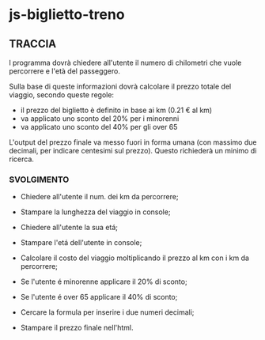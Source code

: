 # js-biglietto-treno

## TRACCIA

l programma dovrà chiedere all'utente il numero di chilometri che vuole percorrere e l'età del passeggero.

Sulla base di queste informazioni dovrà calcolare il prezzo totale del viaggio, secondo queste regole:

- il prezzo del biglietto è definito in base ai km (0.21 € al km)
- va applicato uno sconto del 20% per i minorenni
- va applicato uno sconto del 40% per gli over 65

L'output del prezzo finale va messo fuori in forma umana (con massimo due decimali, per indicare centesimi sul prezzo). Questo richiederà un minimo di ricerca.

### SVOLGIMENTO

- Chiedere all'utente il num. dei km da percorrere;
- Stampare la lunghezza del viaggio in console;

- Chiedere all'utente la sua etá;
- Stampare l'etá dell'utente in console;

- Calcolare il costo del viaggio moltiplicando il prezzo al km con i km da percorrere;
- Se l'utente é minorenne applicare il 20% di sconto;
- Se l'utente é over 65 applicare il 40% di sconto;

- Cercare la formula per inserire i due numeri decimali;

- Stampare il prezzo finale nell'html.
